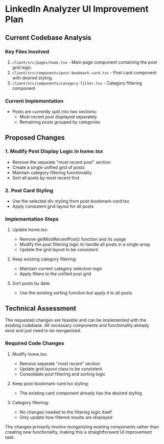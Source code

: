
# LinkedIn Analyzer UI Improvement Plan

## Current Codebase Analysis

### Key Files Involved
1. `client/src/pages/home.tsx` - Main page component containing the post grid logic
2. `client/src/components/post-bookmark-card.tsx` - Post card component with desired styling
3. `client/src/components/category-filter.tsx` - Category filtering component

### Current Implementation
- Posts are currently split into two sections:
  - Most recent post displayed separately
  - Remaining posts grouped by categories

## Proposed Changes

### 1. Modify Post Display Logic in home.tsx
- Remove the separate "most recent post" section
- Create a single unified grid of posts
- Maintain category filtering functionality
- Sort all posts by most recent first

### 2. Post Card Styling
- Use the selected div styling from post-bookmark-card.tsx
- Apply consistent grid layout for all posts

### Implementation Steps

1. Update home.tsx:
   - Remove getMostRecentPost() function and its usage
   - Modify the post filtering logic to handle all posts in a single array
   - Update the grid layout to be consistent

2. Keep existing category filtering:
   - Maintain current category selection logic
   - Apply filters to the unified post grid

3. Sort posts by date:
   - Use the existing sorting function but apply it to all posts

## Technical Assessment

The requested changes are feasible and can be implemented with the existing codebase. All necessary components and functionality already exist and just need to be reorganized.

### Required Code Changes

1. Modify home.tsx:
   - Remove separate "most recent" section
   - Update grid layout class to be consistent
   - Consolidate post filtering and sorting logic

2. Keep post-bookmark-card.tsx styling:
   - The existing card component already has the desired styling

3. Category filtering:
   - No changes needed to the filtering logic itself
   - Only update how filtered results are displayed

The changes primarily involve reorganizing existing components rather than creating new functionality, making this a straightforward UI improvement task.
